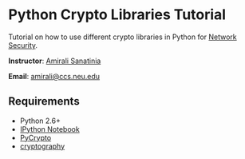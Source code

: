 # Python Crypto Libraries Tutorial


Tutorial on how to use different crypto libraries in Python for
  [Network Security](chimera.ccs.neu.edu).

  **Instructor**: [Amirali Sanatinia](www.ccs.neu.edu/home/amirali)

  **Email**: amirali@ccs.neu.edu


## Requirements

 * Python 2.6+
 * [IPython Notebook](http://ipython.org/notebook.html)
 * [PyCrypto](https://www.dlitz.net/software/pycrypto/)
 * [cryptography](http://cryptography.io/)

